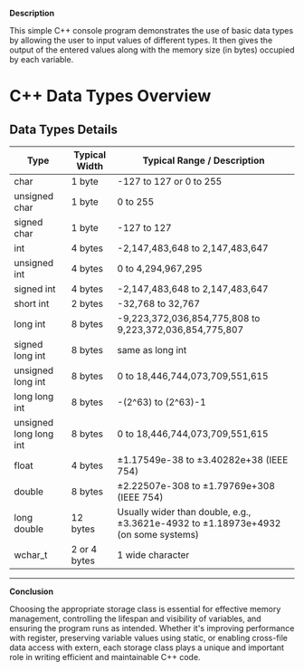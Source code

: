 **Description**

This simple C++ console program demonstrates the use of basic data types by allowing the user to input values of different types. It then gives the output of the entered values along with the memory size (in bytes) occupied by each variable.
# C++ Data Types Overview
## Data Types Details

| Type                | Typical Width | Typical Range / Description                              |
|---------------------|---------------|----------------------------------------------------------|
| char                | 1 byte        | -127 to 127 or 0 to 255                                  |
| unsigned char       | 1 byte        | 0 to 255                                                |
| signed char         | 1 byte        | -127 to 127                                            |
| int                 | 4 bytes       | -2,147,483,648 to 2,147,483,647                         |
| unsigned int        | 4 bytes       | 0 to 4,294,967,295                                     |
| signed int          | 4 bytes       | -2,147,483,648 to 2,147,483,647                         |
| short int           | 2 bytes       | -32,768 to 32,767                                       |
| long int            | 8 bytes       | -9,223,372,036,854,775,808 to 9,223,372,036,854,775,807 |
| signed long int     | 8 bytes       | same as long int                                        |
| unsigned long int   | 8 bytes       | 0 to 18,446,744,073,709,551,615                         |
| long long int       | 8 bytes       | -(2^63) to (2^63)-1                                     |
| unsigned long long int | 8 bytes     | 0 to 18,446,744,073,709,551,615                         |
| float               | 4 bytes       | ±1.17549e-38 to ±3.40282e+38 (IEEE 754)                  |
| double              | 8 bytes       |±2.22507e-308 to ±1.79769e+308 (IEEE 754)                 |
| long double         | 12 bytes      |Usually wider than double, e.g., ±3.3621e-4932 to ±1.18973e+4932 (on some systems)|
| wchar_t             | 2 or 4 bytes  | 1 wide character                                        |
---

**Conclusion**

Choosing the appropriate storage class is essential for effective memory management, controlling the lifespan and visibility of variables, and ensuring the program runs as intended. Whether it's improving performance with register, preserving variable values using static, or enabling cross-file data access with extern, each storage class plays a unique and important role in writing efficient and maintainable C++ code.

